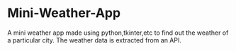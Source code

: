 # Mini-Weather-App
A mini weather app made using python,tkinter,etc to find out the weather of a particular city.
The weather data is extracted from an API.
